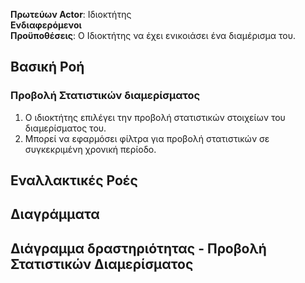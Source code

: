 **Πρωτεύων Actor**: Ιδιοκτήτης <br>
**Ενδιαφερόμενοι** <br>
**Προϋποθέσεις**: Ο Ιδιοκτήτης να έχει ενικοιάσει ένα διαμέρισμα του.

## Βασική Ροή
### Προβολή Στατιστικών διαμερίσματος
1. Ο ιδιοκτήτης επιλέγει την προβολή στατιστικών στοιχείων του διαμερίσματος του.
2. Μπορεί να εφαρμόσει φίλτρα για προβολή στατιστικών σε συγκεκριμένη χρονική περίοδο.
   
## Εναλλακτικές Ροές

## Διαγράμματα

## Διάγραμμα δραστηριότητας - Προβολή Στατιστικών Διαμερίσματος